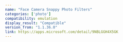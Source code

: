 ```yaml
---
name: "Face Camera Snappy Photo Filters"
categories: ['photo']
compatibility: emulation
display_result: "Compatible"
version_from: "1.1.36.0"
link: https://apps.microsoft.com/detail/9NBLGGH4X5GK
---
```


